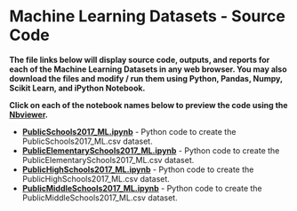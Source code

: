 # Machine Learning Datasets - Source Code
**The file links below will display source code, outputs, and reports for each of the Machine Learning Datasets in any web browser.  You may also download the files and modify / run them using Python, Pandas, Numpy, Scikit Learn, and iPython Notebook.**      

**Click on each of the notebook names below to preview the code using the [Nbviewer](nbviewer.jupyter.org).**

* [**PublicSchools2017_ML.ipynb**](http://nbviewer.jupyter.org/github/jakemdrew/EducationDataNC/blob/master/2017/Machine%20Learning%20Datasets/Source%20Code/PublicSchools2017_ML) - Python code to create the PublicSchools2017_ML.csv dataset. 
* [**PublicElementarySchools2017_ML.ipynb**](http://nbviewer.jupyter.org/github/jakemdrew/EducationDataNC/blob/master/2017/Machine%20Learning%20Datasets/Source%20Code/PublicElementarySchools2017_ML.ipynb) - Python code to create the PublicElementarySchools2017_ML.csv dataset.  
* [**PublicHighSchools2017_ML.ipynb**](http://nbviewer.jupyter.org/github/jakemdrew/EducationDataNC/blob/master/2017/Machine%20Learning%20Datasets/Source%20Code/PublicHighSchools2017_ML) - Python code to create the PublicHighSchools2017_ML.csv dataset. 
* [**PublicMiddleSchools2017_ML.ipynb**](http://nbviewer.jupyter.org/github/jakemdrew/EducationDataNC/blob/master/2017/Machine%20Learning%20Datasets/Source%20Code/PublicMiddleSchools2017_ML.ipynb) - Python code to create the PublicMiddleSchools2017_ML.csv dataset. 
